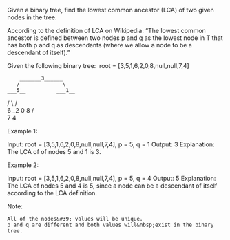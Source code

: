Given a binary tree, find the lowest common ancestor (LCA) of two given nodes in the tree.

According to the definition of LCA on Wikipedia: &ldquo;The lowest common ancestor is defined between two nodes p&nbsp;and q&nbsp;as the lowest node in T that has both p&nbsp;and q&nbsp;as descendants (where we allow a node to be a descendant of itself).&rdquo;

Given the following binary tree:&nbsp; root =&nbsp;[3,5,1,6,2,0,8,null,null,7,4]


        _______3______
       /              \
    ___5__          ___1__
   /      \        /      \
   6      _2       0       8
         /  \
         7   4


Example 1:


Input: root = [3,5,1,6,2,0,8,null,null,7,4], p = 5, q = 1
Output: 3
Explanation: The LCA of of nodes 5 and 1 is 3.


Example 2:


Input: root = [3,5,1,6,2,0,8,null,null,7,4], p = 5, q = 4
Output: 5
Explanation: The LCA of nodes 5 and 4 is 5, since a node can be a descendant of itself
             according to the LCA definition.

Note:


	All of the nodes&#39; values will be unique.
	p and q are different and both values will&nbsp;exist in the binary tree.


